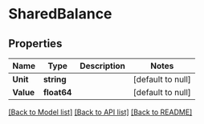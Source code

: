 # SharedBalance

## Properties
Name | Type | Description | Notes
------------ | ------------- | ------------- | -------------
**Unit** | **string** |  | [default to null]
**Value** | **float64** |  | [default to null]

[[Back to Model list]](../README.md#documentation-for-models) [[Back to API list]](../README.md#documentation-for-api-endpoints) [[Back to README]](../README.md)

